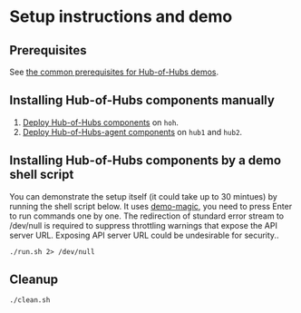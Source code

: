 # Setup instructions and demo

## Prerequisites

See [the common prerequisites for Hub-of-Hubs demos](../README.md#prerequisites).

## Installing Hub-of-Hubs components manually

1.  [Deploy Hub-of-Hubs components](https://github.com/stolostron/hub-of-hubs/blob/main/deploy/README.md) on `hoh`.
1.  [Deploy Hub-of-Hubs-agent components](https://github.com/stolostron/hub-of-hubs/tree/main/deploy#deploying-a-hub-of-hubs-agent) on `hub1` and `hub2`.

## Installing Hub-of-Hubs components by a demo shell script

You can demonstrate the setup itself (it could take up to 30 mintues) by running
the shell script below. It uses [demo-magic](https://github.com/paxtonhare/demo-magic), you need to press Enter to run commands one by one. The redirection of stundard error stream to /dev/null is required to suppress throttling warnings that expose the API server URL. Exposing API server URL could be undesirable for security..

```
./run.sh 2> /dev/null
```

## Cleanup

```
./clean.sh
```